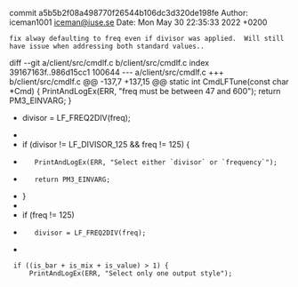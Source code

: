 commit a5b5b2f08a498770f26544b106dc3d320de198fe
Author: iceman1001 <iceman@iuse.se>
Date:   Mon May 30 22:35:33 2022 +0200

    fix alway defaulting to freq even if divisor was applied.  Will still have issue when addressing both standard values..

diff --git a/client/src/cmdlf.c b/client/src/cmdlf.c
index 39167163f..986d15cc1 100644
--- a/client/src/cmdlf.c
+++ b/client/src/cmdlf.c
@@ -137,7 +137,15 @@ static int CmdLFTune(const char *Cmd) {
         PrintAndLogEx(ERR, "freq must be between 47 and 600");
         return PM3_EINVARG;
     }
-    divisor = LF_FREQ2DIV(freq);
+
+    if (divisor != LF_DIVISOR_125 && freq != 125) {
+        PrintAndLogEx(ERR, "Select either `divisor` or `frequency`");
+        return PM3_EINVARG;
+    }
+
+    if (freq != 125)
+        divisor = LF_FREQ2DIV(freq);
+
 
     if ((is_bar + is_mix + is_value) > 1) {
         PrintAndLogEx(ERR, "Select only one output style");
